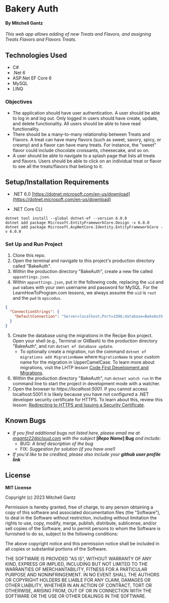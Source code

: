 # Bakery Auth 

#### By Mitchell Gantz

_This web app allows adding of new Treats and Flavors, and assigning Treats Flavors and Flavors Treats._

## Technologies Used

* C#
* .Net 6
* ASP.Net EF Core 6
* MySQL
* LINQ

### Objectives 

* The application should have user authentication. A user should be able to log in and log out. Only logged in users should have create, update, and delete functionality. All users should be able to have read functionality.
*  There should be a many-to-many relationship between Treats and Flavors. A treat can have many flavors (such as sweet, savory, spicy, or creamy) and a flavor can have many treats. For instance, the "sweet" flavor could include chocolate croissants, cheesecake, and so on.
*  A user should be able to navigate to a splash page that lists all treats and flavors. Users should be able to click on an individual treat or flavor to see all the treats/flavors that belong to it.

## Setup/Installation Requirements
* .NET 6.0
[https://dotnet.microsoft.com/en-us/download](https://dotnet.microsoft.com/en-us/download)

* .NET Core CLI
```
dotnet tool install --global dotnet-ef --version 6.0.0
dotnet add package Microsoft.EntityFrameworkCore.Design -v 6.0.0
dotnet add package Microsoft.AspNetCore.Identity.EntityFrameworkCore -v 6.0.0
```
### Set Up and Run Project

1. Clone this repo.
2. Open the terminal and navigate to this project's production directory called "BakeAuth".
3. Within the production directory "BakeAuth", create a new file called `appsettings.json`.
4. Within `appsettings.json`, put in the following code, replacing the `uid` and `pwd` values with your own username and password for MySQL. For the LearnHowToProgram.com lessons, we always assume the `uid` is `root` and the `pwd` is `epicodus`.

```json
{
  "ConnectionStrings": {
    "DefaultConnection": "Server=localhost;Port=3306;database=BakeAuth;uid=root;pwd=epicodus;"
  }
}
```

5. Create the database using the migrations in the Recipe Box project. Open your shell (e.g., Terminal or GitBash) to the production directory "BakeAuth", and run `dotnet ef database update`. 
    - To optionally create a migration, run the command `dotnet ef migrations add MigrationName` where `MigrationName` is your custom name for the migration in UpperCamelCase. To learn more about migrations, visit the LHTP lesson [Code First Development and Migrations](https://www.learnhowtoprogram.com/c-and-net-part-time/many-to-many-relationships/code-first-development-and-migrations).
6. Within the production directory "BakeAuth", run `dotnet watch run` in the command line to start the project in development mode with a watcher.
4. Open the browser to _https://localhost:5001_. If you cannot access localhost:5001 it is likely because you have not configured a .NET developer security certificate for HTTPS. To learn about this, review this lesson: [Redirecting to HTTPS and Issuing a Security Certificate](https://www.learnhowtoprogram.com/lessons/redirecting-to-https-and-issuing-a-security-certificate).


## Known Bugs

- _If you find additional bugs not listed here, please email me at mgantz22@icloud.com with the subject_ **[_Repo Name_] Bug** _and include:_
  - BUG: _A brief description of the bug_
  - FIX: _Suggestion for solution (if you have one!)_
- _If you'd like to be credited, please also include your_ **_github user profile link_**


## License

**MIT License**

Copyright (c) 2023 Mitchell Gantz

Permission is hereby granted, free of charge, to any person obtaining a copy of this software and associated documentation files (the "Software"), to deal in the Software without restriction, including without limitation the rights to use, copy, modify, merge, publish, distribute, sublicense, and/or sell copies of the Software, and to permit persons to whom the Software is furnished to do so, subject to the following conditions:

The above copyright notice and this permission notice shall be included in all copies or substantial portions of the Software.

THE SOFTWARE IS PROVIDED "AS IS", WITHOUT WARRANTY OF ANY KIND, EXPRESS OR IMPLIED, INCLUDING BUT NOT LIMITED TO THE WARRANTIES OF MERCHANTABILITY, FITNESS FOR A PARTICULAR PURPOSE AND NONINFRINGEMENT. IN NO EVENT SHALL THE AUTHORS OR COPYRIGHT HOLDERS BE LIABLE FOR ANY CLAIM, DAMAGES OR OTHER LIABILITY, WHETHER IN AN ACTION OF CONTRACT, TORT OR OTHERWISE, ARISING FROM, OUT OF OR IN CONNECTION WITH THE SOFTWARE OR THE USE OR OTHER DEALINGS IN THE SOFTWARE.